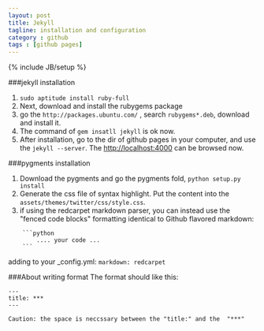 ```yaml
---
layout: post
title: Jekyll
tagline: installation and configuration
category : github
tags : [github pages]
---
```

{% include JB/setup %}

###jekyll installation 
1. `sudo aptitude install ruby-full  `
2. Next, download and install the rubygems package  
3. go the `http://packages.ubuntu.com/` , search `rubygems*.deb`, download and install it.  
4. The command of `gem insatll jekyll` is ok now.  
5. After installation, go to the dir of github pages in your computer,  and use the `jekyll --server`. The [http://localhost:4000](http://localhost:4000) can be browsed now.   

###pygments installation 
1. Download the pygments and go the pygments fold, `python setup.py install`  
2. Generate the css file of syntax highlight. Put the content into the `assets/themes/twitter/css/style.css`.  
3. if using the redcarpet markdown parser, you can instead use the "fenced code blocks" formatting identical to Github flavored markdown:  

```
	```python
  		.... your code ...
	```
```

adding to your _config.yml:
`markdown: redcarpet`

###About writing format
The format should like this:

```
---
title: ***
---
```
`Caution: the space is neccssary between the "title:" and the  "***"`


